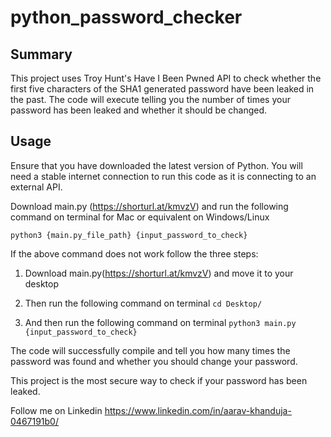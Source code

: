 # python_password_checker

## Summary 

This project uses Troy Hunt's Have I Been Pwned API to check whether the first five characters of the SHA1 generated password have been leaked in the past. The code will execute telling you the number of times your password has been leaked and whether it should be changed. 


## Usage

Ensure that you have downloaded the latest version of Python. 
You will need a stable internet connection to run this code as it is connecting to an external API.

Download main.py (https://shorturl.at/kmvzV) and run the following command on terminal for Mac or equivalent on Windows/Linux

`python3 {main.py_file_path} {input_password_to_check}`

If the above command does not work follow the three steps:

1. Download main.py(https://shorturl.at/kmvzV) and move it to your desktop 
2. Then run the following command on terminal
   `cd Desktop/`

3. And then run the following command on terminal
`python3 main.py {input_password_to_check}`

 The code will successfully compile and tell you how many times the password was found and whether you should change your password. 
 
 This project is the most secure way to check if your password has been leaked.
 
 Follow me on Linkedin https://www.linkedin.com/in/aarav-khanduja-0467191b0/

 
